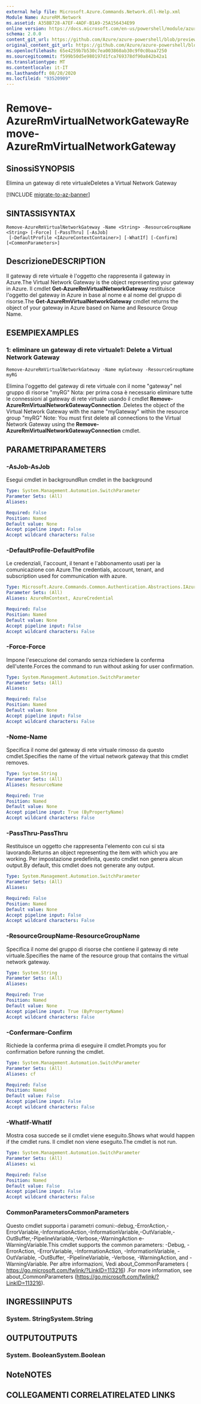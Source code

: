 ```yaml
---
external help file: Microsoft.Azure.Commands.Network.dll-Help.xml
Module Name: AzureRM.Network
ms.assetid: A35BB728-A7EF-4ADF-B1A9-25A156434E99
online version: https://docs.microsoft.com/en-us/powershell/module/azurerm.network/remove-azurermvirtualnetworkgateway
schema: 2.0.0
content_git_url: https://github.com/Azure/azure-powershell/blob/preview/src/ResourceManager/Network/Commands.Network/help/Remove-AzureRmVirtualNetworkGateway.md
original_content_git_url: https://github.com/Azure/azure-powershell/blob/preview/src/ResourceManager/Network/Commands.Network/help/Remove-AzureRmVirtualNetworkGateway.md
ms.openlocfilehash: 65e4259b7b530c7ea003860ab30c9f0c0baa7250
ms.sourcegitcommit: f599b50d5e980197d1fca769378df90a842b42a1
ms.translationtype: MT
ms.contentlocale: it-IT
ms.lasthandoff: 08/20/2020
ms.locfileid: "93520909"
---
```

# <span data-ttu-id="63290-101">Remove-AzureRmVirtualNetworkGateway</span><span class="sxs-lookup"><span data-stu-id="63290-101">Remove-AzureRmVirtualNetworkGateway</span></span>

## <span data-ttu-id="63290-102">Sinossi</span><span class="sxs-lookup"><span data-stu-id="63290-102">SYNOPSIS</span></span>
<span data-ttu-id="63290-103">Elimina un gateway di rete virtuale</span><span class="sxs-lookup"><span data-stu-id="63290-103">Deletes a Virtual Network Gateway</span></span>

[!INCLUDE [migrate-to-az-banner](../../includes/migrate-to-az-banner.md)]

## <span data-ttu-id="63290-104">SINTASSI</span><span class="sxs-lookup"><span data-stu-id="63290-104">SYNTAX</span></span>

```
Remove-AzureRmVirtualNetworkGateway -Name <String> -ResourceGroupName <String> [-Force] [-PassThru] [-AsJob]
 [-DefaultProfile <IAzureContextContainer>] [-WhatIf] [-Confirm] [<CommonParameters>]
```

## <span data-ttu-id="63290-105">Descrizione</span><span class="sxs-lookup"><span data-stu-id="63290-105">DESCRIPTION</span></span>
<span data-ttu-id="63290-106">Il gateway di rete virtuale è l'oggetto che rappresenta il gateway in Azure.</span><span class="sxs-lookup"><span data-stu-id="63290-106">The Virtual Network Gateway is the object representing your gateway in Azure.</span></span>
<span data-ttu-id="63290-107">Il cmdlet **Get-AzureRmVirtualNetworkGateway** restituisce l'oggetto del gateway in Azure in base al nome e al nome del gruppo di risorse.</span><span class="sxs-lookup"><span data-stu-id="63290-107">The **Get-AzureRmVirtualNetworkGateway** cmdlet returns the object of your gateway in Azure based on Name and Resource Group Name.</span></span>

## <span data-ttu-id="63290-108">ESEMPI</span><span class="sxs-lookup"><span data-stu-id="63290-108">EXAMPLES</span></span>

### <span data-ttu-id="63290-109">1: eliminare un gateway di rete virtuale</span><span class="sxs-lookup"><span data-stu-id="63290-109">1: Delete a Virtual Network Gateway</span></span>
```
Remove-AzureRmVirtualNetworkGateway -Name myGateway -ResourceGroupName myRG
```

<span data-ttu-id="63290-110">Elimina l'oggetto del gateway di rete virtuale con il nome "gateway" nel gruppo di risorse "myRG" Nota: per prima cosa è necessario eliminare tutte le connessioni al gateway di rete virtuale usando il cmdlet **Remove-AzureRmVirtualNetworkGatewayConnection** .</span><span class="sxs-lookup"><span data-stu-id="63290-110">Deletes the object of the Virtual Network Gateway with the name "myGateway" within the resource group "myRG" Note: You must first delete all connections to the Virtual Network Gateway using the **Remove-AzureRmVirtualNetworkGatewayConnection** cmdlet.</span></span>

## <span data-ttu-id="63290-111">PARAMETRI</span><span class="sxs-lookup"><span data-stu-id="63290-111">PARAMETERS</span></span>

### <span data-ttu-id="63290-112">-AsJob</span><span class="sxs-lookup"><span data-stu-id="63290-112">-AsJob</span></span>
<span data-ttu-id="63290-113">Esegui cmdlet in background</span><span class="sxs-lookup"><span data-stu-id="63290-113">Run cmdlet in the background</span></span>

```yaml
Type: System.Management.Automation.SwitchParameter
Parameter Sets: (All)
Aliases:

Required: False
Position: Named
Default value: None
Accept pipeline input: False
Accept wildcard characters: False
```

### <span data-ttu-id="63290-114">-DefaultProfile</span><span class="sxs-lookup"><span data-stu-id="63290-114">-DefaultProfile</span></span>
<span data-ttu-id="63290-115">Le credenziali, l'account, il tenant e l'abbonamento usati per la comunicazione con Azure.</span><span class="sxs-lookup"><span data-stu-id="63290-115">The credentials, account, tenant, and subscription used for communication with azure.</span></span>

```yaml
Type: Microsoft.Azure.Commands.Common.Authentication.Abstractions.IAzureContextContainer
Parameter Sets: (All)
Aliases: AzureRmContext, AzureCredential

Required: False
Position: Named
Default value: None
Accept pipeline input: False
Accept wildcard characters: False
```

### <span data-ttu-id="63290-116">-Force</span><span class="sxs-lookup"><span data-stu-id="63290-116">-Force</span></span>
<span data-ttu-id="63290-117">Impone l'esecuzione del comando senza richiedere la conferma dell'utente.</span><span class="sxs-lookup"><span data-stu-id="63290-117">Forces the command to run without asking for user confirmation.</span></span>

```yaml
Type: System.Management.Automation.SwitchParameter
Parameter Sets: (All)
Aliases:

Required: False
Position: Named
Default value: None
Accept pipeline input: False
Accept wildcard characters: False
```

### <span data-ttu-id="63290-118">-Nome</span><span class="sxs-lookup"><span data-stu-id="63290-118">-Name</span></span>
<span data-ttu-id="63290-119">Specifica il nome del gateway di rete virtuale rimosso da questo cmdlet.</span><span class="sxs-lookup"><span data-stu-id="63290-119">Specifies the name of the virtual network gateway that this cmdlet removes.</span></span>

```yaml
Type: System.String
Parameter Sets: (All)
Aliases: ResourceName

Required: True
Position: Named
Default value: None
Accept pipeline input: True (ByPropertyName)
Accept wildcard characters: False
```

### <span data-ttu-id="63290-120">-PassThru</span><span class="sxs-lookup"><span data-stu-id="63290-120">-PassThru</span></span>
<span data-ttu-id="63290-121">Restituisce un oggetto che rappresenta l'elemento con cui si sta lavorando.</span><span class="sxs-lookup"><span data-stu-id="63290-121">Returns an object representing the item with which you are working.</span></span>
<span data-ttu-id="63290-122">Per impostazione predefinita, questo cmdlet non genera alcun output.</span><span class="sxs-lookup"><span data-stu-id="63290-122">By default, this cmdlet does not generate any output.</span></span>

```yaml
Type: System.Management.Automation.SwitchParameter
Parameter Sets: (All)
Aliases:

Required: False
Position: Named
Default value: None
Accept pipeline input: False
Accept wildcard characters: False
```

### <span data-ttu-id="63290-123">-ResourceGroupName</span><span class="sxs-lookup"><span data-stu-id="63290-123">-ResourceGroupName</span></span>
<span data-ttu-id="63290-124">Specifica il nome del gruppo di risorse che contiene il gateway di rete virtuale.</span><span class="sxs-lookup"><span data-stu-id="63290-124">Specifies the name of the resource group that contains the virtual network gateway.</span></span>

```yaml
Type: System.String
Parameter Sets: (All)
Aliases:

Required: True
Position: Named
Default value: None
Accept pipeline input: True (ByPropertyName)
Accept wildcard characters: False
```

### <span data-ttu-id="63290-125">-Confermare</span><span class="sxs-lookup"><span data-stu-id="63290-125">-Confirm</span></span>
<span data-ttu-id="63290-126">Richiede la conferma prima di eseguire il cmdlet.</span><span class="sxs-lookup"><span data-stu-id="63290-126">Prompts you for confirmation before running the cmdlet.</span></span>

```yaml
Type: System.Management.Automation.SwitchParameter
Parameter Sets: (All)
Aliases: cf

Required: False
Position: Named
Default value: False
Accept pipeline input: False
Accept wildcard characters: False
```

### <span data-ttu-id="63290-127">-WhatIf</span><span class="sxs-lookup"><span data-stu-id="63290-127">-WhatIf</span></span>
<span data-ttu-id="63290-128">Mostra cosa succede se il cmdlet viene eseguito.</span><span class="sxs-lookup"><span data-stu-id="63290-128">Shows what would happen if the cmdlet runs.</span></span>
<span data-ttu-id="63290-129">Il cmdlet non viene eseguito.</span><span class="sxs-lookup"><span data-stu-id="63290-129">The cmdlet is not run.</span></span>

```yaml
Type: System.Management.Automation.SwitchParameter
Parameter Sets: (All)
Aliases: wi

Required: False
Position: Named
Default value: False
Accept pipeline input: False
Accept wildcard characters: False
```

### <span data-ttu-id="63290-130">CommonParameters</span><span class="sxs-lookup"><span data-stu-id="63290-130">CommonParameters</span></span>
<span data-ttu-id="63290-131">Questo cmdlet supporta i parametri comuni:-debug,-ErrorAction,-ErrorVariable,-InformationAction,-InformationVariable,-OutVariable,-OutBuffer,-PipelineVariable,-Verbose,-WarningAction e-WarningVariable.</span><span class="sxs-lookup"><span data-stu-id="63290-131">This cmdlet supports the common parameters: -Debug, -ErrorAction, -ErrorVariable, -InformationAction, -InformationVariable, -OutVariable, -OutBuffer, -PipelineVariable, -Verbose, -WarningAction, and -WarningVariable.</span></span> <span data-ttu-id="63290-132">Per altre informazioni, Vedi about_CommonParameters ( https://go.microsoft.com/fwlink/?LinkID=113216) .</span><span class="sxs-lookup"><span data-stu-id="63290-132">For more information, see about_CommonParameters (https://go.microsoft.com/fwlink/?LinkID=113216).</span></span>

## <span data-ttu-id="63290-133">INGRESSI</span><span class="sxs-lookup"><span data-stu-id="63290-133">INPUTS</span></span>

### <span data-ttu-id="63290-134">System. String</span><span class="sxs-lookup"><span data-stu-id="63290-134">System.String</span></span>

## <span data-ttu-id="63290-135">OUTPUT</span><span class="sxs-lookup"><span data-stu-id="63290-135">OUTPUTS</span></span>

### <span data-ttu-id="63290-136">System. Boolean</span><span class="sxs-lookup"><span data-stu-id="63290-136">System.Boolean</span></span>

## <span data-ttu-id="63290-137">Note</span><span class="sxs-lookup"><span data-stu-id="63290-137">NOTES</span></span>

## <span data-ttu-id="63290-138">COLLEGAMENTI CORRELATI</span><span class="sxs-lookup"><span data-stu-id="63290-138">RELATED LINKS</span></span>
